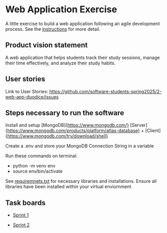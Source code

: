 # Web Application Exercise

A little exercise to build a web application following an agile development process. See the [instructions](instructions.md) for more detail.

## Product vision statement

A web application that helps students track their study sessions, manage their time effectively, and analyze their study habits.

## User stories

Link to User Stories: https://github.com/software-students-spring2025/2-web-app-duodice/issues

## Steps necessary to run the software

Install and setup [MongoDB]{https://www.mongodb.com/} [Server]{https://www.mongodb.com/products/platform/atlas-database} + [Client]{https://www.mongodb.com/try/download/shell}

Create a .env and store your MongoDB Connection String in a variable

Run these commands on terminal:
- python -m venv env
- source env/bin/activate

See [requiremnets.txt](requirements.txt) for necessary libraries and installations.
Ensure all libraries have been installed within your virtual enviornment

## Task boards

- [Sprint 1](https://github.com/orgs/software-students-spring2025/projects/6)

- [Sprint 2](https://github.com/orgs/software-students-spring2025/projects/17)
